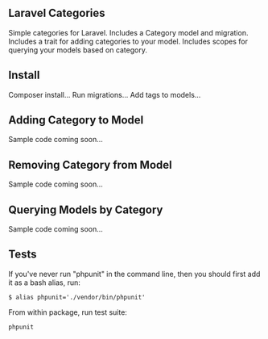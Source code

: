 ## Laravel Categories

Simple categories for Laravel. Includes a Category model and migration. Includes a trait for adding categories to your model. Includes scopes for querying your models based on category.

## Install

Composer install...
Run migrations...
Add tags to models...

## Adding Category to Model

Sample code coming soon...

## Removing Category from Model

Sample code coming soon...

## Querying Models by Category

Sample code coming soon...

## Tests

If you've never run "phpunit" in the command line, then you should first add it as a bash alias, run:
```
$ alias phpunit='./vendor/bin/phpunit'
```

From within package, run test suite:
```
phpunit
```
